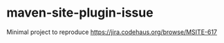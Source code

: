 maven-site-plugin-issue
=======================

Minimal project to reproduce https://jira.codehaus.org/browse/MSITE-617
